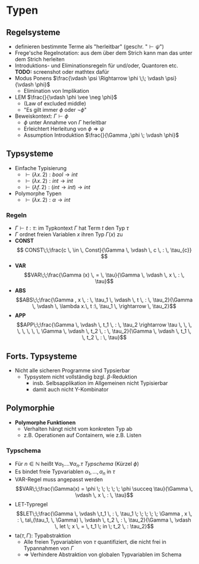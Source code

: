 # Typen

## Regelsysteme
- definieren bestimmte Terme als "herleitbar" (geschr. "$\vdash \psi$")
- Frege'sche Regelnotation: aus dem über dem Strich kann man das unter dem Strich herleiten
- Introduktions- und Eliminationsregeln für und/oder, Quantoren etc. **TODO:** screenshot oder mathtex dafür
- Modus Ponens $\frac{\vdash \psi \Rightarrow \phi \;\; \vdash \psi}{\vdash \phi}$
    - Elimination von Implikation
- LEM $\frac{}{\vdash \phi \vee \neg \phi}$
    - (Law of excluded middle)
    - "Es gilt immer $\phi$ oder $\neg \phi$"
- Beweiskontext: $\Gamma \vdash \phi$
    - $\phi$ unter Annahme von $\Gamma$ herleitbar
    - Erleichtert Herleitung von $\phi \Rightarrow \psi$
    - Assumption Introduktion $\frac{}{\Gamma ,\phi \; \vdash \phi}$

## Typsysteme
- Einfache Typisierung
    - $\vdash (\lambda x.\, 2) : bool \rightarrow int$
    - $\vdash (\lambda x.\, 2) : int \rightarrow int$
    - $\vdash (\lambda f.\, 2) : (int \rightarrow int) \rightarrow int$
- Polymorphe Typen
    - $\vdash (\lambda x.\, 2) : \alpha \rightarrow int$

### Regeln
- $\Gamma \vdash t : \tau$: im Typkontext $\Gamma$ hat Term $t$ den Typ $\tau$
- $\Gamma$ ordnet freien Variablen $x$ ihren Typ $\Gamma(x)$ zu
- **CONST**
$$
 CONST\;\;\frac{c \, \in \, Const}{\Gamma \, \vdash \,  c \, : \, \tau_{c}}
$$
- **VAR**
$$VAR\;\;\frac{\Gamma (x) \, = \, \tau}{\Gamma \, \vdash \, x \, : \, \tau}$$
- **ABS**
$$ABS\;\;\frac{\Gamma , x \, : \, \tau_1 \, \vdash \, t \, : \, \tau_2}{\Gamma \, \vdash \, \lambda x.\, t :\, \tau_1 \, \rightarrow \, \tau_2}$$
- **APP**
$$APP\;\;\frac{\Gamma \, \vdash \, t_1 \, : \, \tau_2 \rightarrow \tau \, \, \, \, \, \, \, \, \Gamma \, \vdash \, t_2 \, : \, \tau_2}{\Gamma \, \vdash \, t_1 \, \, t_2 \, : \, \tau}$$

## Forts. Typsysteme
- Nicht alle sicheren Programme sind Typsierbar
    - Typsystem nicht vollständig bzgl. $\beta$-Reduktion
        - insb. Selbsapplikation im Allgemeinen nicht Typisierbar
        - damit auch nicht Y-Kombinator

## Polymorphie
- **Polymorphe Funktionen**
    - Verhalten hängt nicht vom konkreten Typ ab
    - z.B. Operationen auf Containern, wie z.B. Listen

### Typschema
- Für $n \in \mathbb{N}$ heißt $\forall \alpha_1. \dots \forall \alpha_n.\tau$ *Typschema* (Kürzel $\phi$)
- Es bindet freie Typvariablen $\alpha_1, \dots, \alpha_n$ in $\tau$
- VAR-Regel muss angepasst werden
$$VAR\;\;\frac{\Gamma(x) = \phi \; \; \; \; \; \phi \succeq \tau}{\Gamma \, \vdash \, x \, : \, \tau}$$
- LET-Typregel
$$LET\;\;\frac{\Gamma \, \vdash \,t_1 \, : \, \tau_1 \; \; \; \; \; \Gamma , x \, : \, ta\,(\tau_1, \, \Gamma) \, \vdash \, t_2 \, : \, \tau_2}{\Gamma \, \vdash \, let \; x \, = \, t_1 \; in \; t_2 \, : \tau_2}$$
- ta($\tau,\,\Gamma$): Typabstraktion
    - Alle freien Typvariablen von $\tau$ quantifiziert, die nicht frei in Typannahmen von $\Gamma$
    - => Verhindere Abstraktion von globalen Typvariablen im Schema


